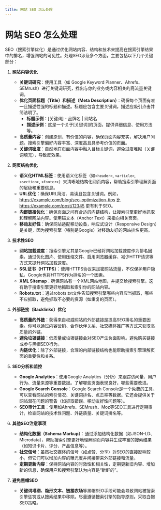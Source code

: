 ```yaml
---
title: 网站 SEO 怎么处理
---
```


# 网站 SEO 怎么处理

SEO（搜索引擎优化）是通过优化网站内容、结构和技术来提高在搜索引擎结果中的排名，增强网站的可见性。处理SEO涉及多个方面，主要包括以下几个关键部分：

1. **网站内容优化**
    - **关键词研究**：使用工具（如 Google Keyword Planner、Ahrefs、SEMrush）进行关键词研究，找出与你的业务或内容相关的高流量关键词。
    - **优化页面标题（Title）和描述（Meta Description）**：确保每个页面有唯一且描述性强的标题和描述。标题应包含主要关键词，描述应吸引点击并简洁明了。
        - **标题示例**：[关键词] - 品牌名 | 网站名
        - **描述示例**：这是一个关于[关键词]的页面，提供详细信息、使用方法等。
    - **高质量内容**：创建原创、有价值的内容，确保页面内容充实，解决用户问题。搜索引擎偏好内容丰富、深度高且具参考价值的页面。
    - **关键词密度**：自然地在页面内容中融入目标关键词，避免过度堆砌（关键词填充），导致反效果。

2. **网页结构优化**
    - **语义化HTML标签**：使用语义化标签（如`<header>`, `<article>`, `<section>`, `<footer>`）来清晰地结构化网页内容，帮助搜索引擎理解页面的层级和重要信息。
    - **URL优化**：确保URL简洁、易读且包含关键词。例如，https://example.com/blog/seo-optimization-tips 比 https://example.com/post/12345 更有利于SEO。
    - **内部链接优化**：确保页面之间有合适的内链结构，让搜索引擎更好地抓取和理解网站内容。使用锚文本（Anchor Text）来指向相关页面。
    - **移动友好性**：确保网站适配移动设备，响应式设计（Responsive Design）是关键，因为搜索引擎（特别是Google）对移动友好的网站排名更高。

3. **技术性SEO**
    - **网站加载速度**：搜索引擎尤其是Google已经将网站加载速度作为排名因素。通过优化图片、使用压缩文件、启用浏览器缓存、减少HTTP请求等方式来提升网站加载速度。
    - **SSL证书（HTTPS）**：使用HTTPS协议来加密网站流量，不仅保护用户隐私，Google也将HTTPS作为排名的一个因素。
    - **XML Sitemap**：确保网站有一个XML网站地图，并提交给搜索引擎。这有助于搜索引擎更好地抓取和索引你的网站内容。
    - **Robots.txt**：通过robots.txt文件告知搜索引擎哪些内容应当抓取，哪些不应抓取，避免抓取不必要的资源（如重复的页面）。

4. **外部链接（Backlinks）优化**
    - **高质量的外链**：获得来自权威网站的外部链接是提高SEO排名的重要因素。你可以通过内容营销、合作伙伴关系、社交媒体推广等方式来获取高质量的外链。
    - **避免垃圾链接**：低质量或垃圾链接会对SEO产生负面影响。避免购买链接或参与黑帽SEO行为。
    - **内链优化**：除了外部链接，合理的内部链接结构也能帮助搜索引擎理解页面的重要性和关系。

5. **SEO分析和监控**
    - **Google Analytics**：使用Google Analytics（分析）来跟踪访问量、用户行为、流量来源等重要数据。了解哪些页面表现良好，哪些需要改进。
    - **Google Search Console**：Google Search Console是一个免费的工具，可以查看网站的索引情况、关键词排名、点击率等数据。它还会提供关于网站潜在问题的警告（如抓取错误、移动友好性问题等）。
    - **SEO审计工具**：使用如Ahrefs、SEMrush、Moz等SEO工具进行定期审计，检查网站的技术性问题、外链质量、关键词排名等。

6. **其他SEO注意事项**
    - **结构化数据（Schema Markup）**：通过添加结构化数据（如JSON-LD、Microdata），帮助搜索引擎更好地理解网页内容并生成丰富的搜索结果（如知识卡片、评分、产品信息等）。
    - **社交信号**：虽然社交媒体的信号（如点赞、分享）对SEO的直接影响较小，但它们可以增加内容的曝光度并间接带来外部链接和流量。
    - **定期更新内容**：保持网站内容的时效性和相关性，定期更新旧内容、增加新的信息，确保用户和搜索引擎认为内容是“新鲜的”。

7. **避免黑帽SEO**
    - **关键词堆砌、隐形文本、链接农场**等黑帽SEO手段可能会导致网站被搜索引擎惩罚或从搜索结果中移除。尽量遵循搜索引擎的指导原则，采取白帽SEO策略。